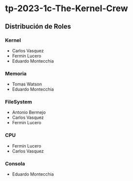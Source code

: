 # tp-2023-1c-The-Kernel-Crew

## Distribución de Roles

### Kernel
* Carlos Vasquez
* Fermin Lucero
* Eduardo Montecchia

### Memoria
* Tomas Watson
* Eduardo Montecchia

### FileSystem
* Antonio Bermejo
* Carlos Vasquez
* Fermin Lucero

### CPU
* Fermin Lucero 
* Carlos Vasquez

### Consola
* Eduardo Montecchia
